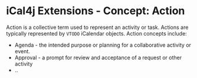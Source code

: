 # iCal4j Extensions - Concept: Action

Action is a collective term used to represent an activity or task. Actions are typically represented by `VTODO`
iCalendar objects. Action concepts include:

* Agenda - the intended purpose or planning for a collaborative activity or event.
* Approval - a prompt for review and acceptance of a request or other activity
* ..
